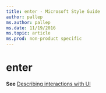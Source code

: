 ```yaml
---
title: enter - Microsoft Style Guide
author: pallep
ms.author: pallep
ms.date: 11/19/2016
ms.topic: article
ms.prod: non-product specific
---
```


# enter

**See** [Describing interactions with UI](/style-guide/procedures-instructions/describing-interactions-with-ui)

